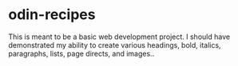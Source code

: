 # odin-recipes
This is meant to be a basic web development project. I should have demonstrated my ability to create various headings, bold, italics, paragraphs, lists, page directs, and images..